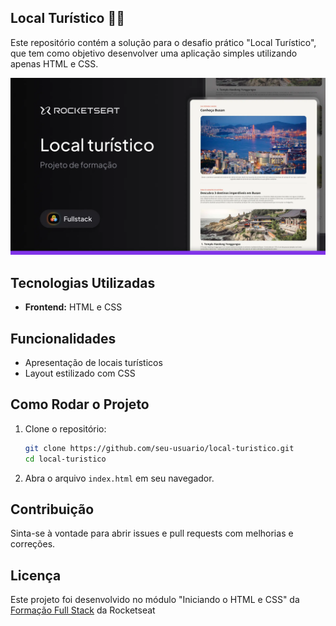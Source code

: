 ## Local Turístico 👩‍💻
Este repositório contém a solução para o desafio prático "Local Turístico", que tem como objetivo desenvolver uma aplicação simples utilizando apenas HTML e CSS.

![](./assets/img/thumbnail.jpg)

## Tecnologias Utilizadas

- **Frontend:** HTML e CSS

## Funcionalidades

- Apresentação de locais turísticos
- Layout estilizado com CSS

## Como Rodar o Projeto

1. Clone o repositório:
   ```sh
   git clone https://github.com/seu-usuario/local-turistico.git
   cd local-turistico
   ```
2. Abra o arquivo `index.html` em seu navegador.

## Contribuição

Sinta-se à vontade para abrir issues e pull requests com melhorias e correções.

## Licença

Este projeto foi desenvolvido no módulo "Iniciando o HTML e CSS" da [Formação Full Stack](https://www.rocketseat.com.br/formacao/fullstack) da Rocketseat